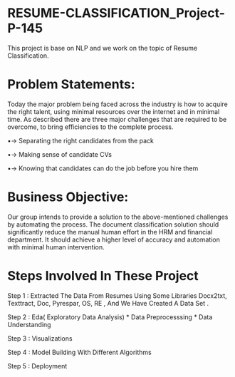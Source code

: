 # RESUME-CLASSIFICATION_Project-P-145
This project is base on NLP and we work on the topic of Resume Classification. 

# Problem Statements:

Today the major problem being faced across the industry is how to acquire the right talent, using minimal resources over the internet and in minimal time. As described there are three major challenges that are required to be overcome, to bring efficiencies to the complete process.

•-> Separating the right candidates from the pack 

•-> Making sense of candidate CVs

•-> Knowing that candidates can do the job before you hire them

# Business Objective:

Our group intends to provide a solution to the above-mentioned challenges by automating the process. The document classification solution should significantly reduce the manual human effort in the HRM and financial department. It should achieve a higher level of accuracy and automation with minimal human intervention.

# Steps Involved In These Project

Step 1 : Extracted The Data From Resumes Using Some Libraries Docx2txt, Texttract, Doc, Pyrespar, OS, RE , And We Have Created A Data Set .

Step 2 : Eda( Exploratory Data Analysis) * Data Preprocesssing * Data Understanding

Step 3 : Visualizations

Step 4 : Model Building With Different Algorithms

Step 5 : Deployment
